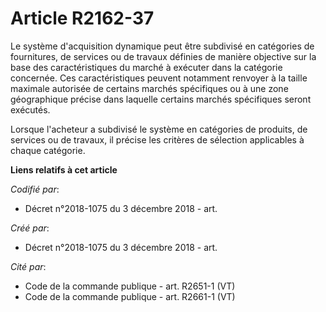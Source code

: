 # Article R2162-37

Le système d'acquisition dynamique peut être subdivisé en catégories de fournitures, de services ou de travaux définies de
manière objective sur la base des caractéristiques du marché à exécuter dans la catégorie concernée. Ces caractéristiques
peuvent notamment renvoyer à la taille maximale autorisée de certains marchés spécifiques ou à une zone géographique précise
dans laquelle certains marchés spécifiques seront exécutés.

Lorsque l'acheteur a subdivisé le système en catégories de produits, de services ou de travaux, il précise les critères de
sélection applicables à chaque catégorie.

**Liens relatifs à cet article**

_Codifié par_:

  - Décret n°2018-1075 du 3 décembre 2018 - art.

_Créé par_:

  - Décret n°2018-1075 du 3 décembre 2018 - art.

_Cité par_:

  - Code de la commande publique - art. R2651-1 (VT)
  - Code de la commande publique - art. R2661-1 (VT)
